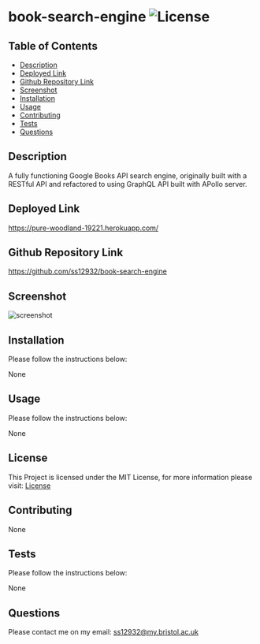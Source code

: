 # book-search-engine ![License](https://img.shields.io/static/v1?label=License&message=MIT&color=green)

## Table of Contents

- [Description](#description)
- [Deployed Link](#deployed-link)
- [Github Repository Link](#github-repository-link)
- [Screenshot](#screenshot)
- [Installation](#installation)
- [Usage](#usage)
- [Contributing](#contributing)
- [Tests](#tests)
- [Questions](#questions)

## Description

A fully functioning Google Books API search engine, originally built with a RESTful API and refactored to using GraphQL API built with APollo server.

## Deployed Link

https://pure-woodland-19221.herokuapp.com/

## Github Repository Link

https://github.com/ss12932/book-search-engine

## Screenshot

![screenshot](./client/public/images/booksearchengine.png)

## Installation

Please follow the instructions below:

None

## Usage

Please follow the instructions below:

None

## License

This Project is licensed under the MIT License, for more information please visit: [License](https://choosealicense.com/licenses/mit/)

## Contributing

None

## Tests

Please follow the instructions below:

None

## Questions

Please contact me on my email: ss12932@my.bristol.ac.uk
